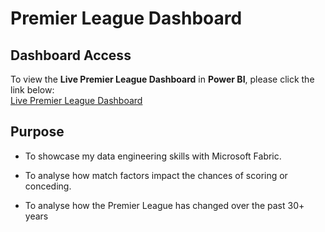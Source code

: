# Premier League Dashboard

## Dashboard Access
To view the **Live Premier League Dashboard** in **Power BI**, please click the link below:  
[Live Premier League Dashboard](https://app.powerbi.com/view?r=eyJrIjoiMDA2YTFiNWYtNzFlYy00MjFlLWJlNGYtM2MyMDBjYTQ1NjcwIiwidCI6IjA0NjZlNDc4LWQ5MjMtNDliOS1hZGYzLWRiYzI0MTVkOGEwZiJ9)

## Purpose
-  To showcase my data engineering skills with Microsoft Fabric.

-  To analyse how match factors impact the chances of scoring or conceding.

-  To analyse how the Premier League has changed over the past 30+ years
